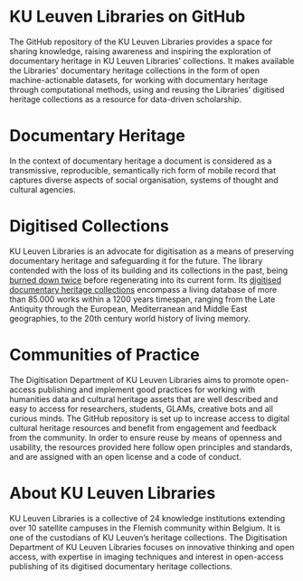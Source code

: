 # KU Leuven Libraries on GitHub
The GitHub repository of the KU Leuven Libraries provides a space for sharing knowledge, raising awareness and inspiring the exploration of documentary heritage in KU Leuven Libraries’ collections. It makes available the Libraries' documentary heritage collections in the form of open machine-actionable datasets, for working with documentary heritage through computational methods, using and reusing the Libraries’ digitised heritage collections as a resource for data-driven scholarship. 

# Documentary Heritage
In the context of documentary heritage a document is considered as a transmissive, reproducible, semantically rich form of mobile record that captures diverse aspects of social organisation, systems of thought and cultural agencies.

# Digitised Collections
KU Leuven Libraries is an advocate for digitisation as a means of preserving documentary heritage and safeguarding it for the future. The library contended with the loss of its building and its collections in the past, being [burned down twice](https://bib.kuleuven.be/english/about/hIistory-tourism) before regenerating into its current form. Its [digitised documentary heritage collections](https://limo.libis.be/primo-explore/collectionDiscovery?vid=KULeuven&collectionId=81386064490001488&lang=en_US) encompass a living database of more than 85.000 works within a 1200 years timespan, ranging from the Late Antiquity through the European, Mediterranean and Middle East geographies, to the 20th century world history of living memory.

# Communities of Practice
The Digitisation Department of KU Leuven Libraries aims to promote open-access publishing and implement good practices for working with humanities data and cultural heritage assets that are well described and easy to access for researchers, students, GLAMs, creative bots and all curious minds. The GitHub repository is set up to increase access to digital cultural heritage resources and benefit from engagement and feedback from the community. In order to ensure reuse by means of openness and usability, the resources provided here follow open principles and standards, and are assigned with an open license and a code of conduct.   

# About KU Leuven Libraries
KU Leuven Libraries is a collective of 24 knowledge institutions extending over 10 satellite campuses in the Flemish community within Belgium. It is one of the custodians of KU Leuven’s heritage collections. The Digitisation Department of KU Leuven Libraries focuses on innovative thinking and open access, with expertise in imaging techniques and interest in open-access publishing of its digitised documentary heritage collections.
